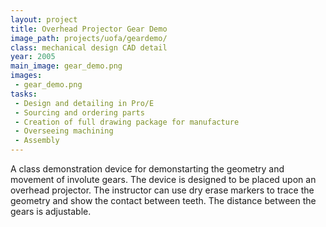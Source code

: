 ```yaml
---
layout: project
title: Overhead Projector Gear Demo
image_path: projects/uofa/geardemo/
class: mechanical design CAD detail
year: 2005
main_image: gear_demo.png
images:
 - gear_demo.png
tasks:
 - Design and detailing in Pro/E
 - Sourcing and ordering parts
 - Creation of full drawing package for manufacture
 - Overseeing machining
 - Assembly
---
```


A class demonstration device for demonstarting the geometry and movement of involute gears. The device is designed to be placed upon an overhead projector. The instructor can use dry erase markers to trace the geometry and show the contact between teeth. The distance between the gears is adjustable.
